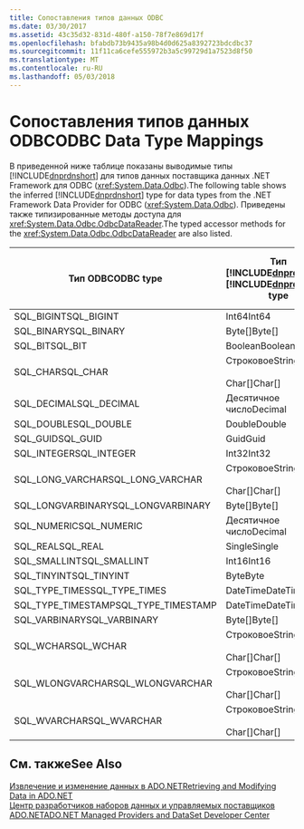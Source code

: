 ```yaml
---
title: Сопоставления типов данных ODBC
ms.date: 03/30/2017
ms.assetid: 43c35d32-831d-480f-a150-78f7e869d17f
ms.openlocfilehash: bfabdb73b9435a98b4d0d625a8392723bdcdbc37
ms.sourcegitcommit: 11f11ca6cefe555972b3a5c99729d1a7523d8f50
ms.translationtype: MT
ms.contentlocale: ru-RU
ms.lasthandoff: 05/03/2018
---
```

# <a name="odbc-data-type-mappings"></a><span data-ttu-id="8575a-102">Сопоставления типов данных ODBC</span><span class="sxs-lookup"><span data-stu-id="8575a-102">ODBC Data Type Mappings</span></span>
<span data-ttu-id="8575a-103">В приведенной ниже таблице показаны выводимые типы [!INCLUDE[dnprdnshort](../../../../includes/dnprdnshort-md.md)] для типов данных поставщика данных .NET Framework для ODBC (<xref:System.Data.Odbc>).</span><span class="sxs-lookup"><span data-stu-id="8575a-103">The following table shows the inferred [!INCLUDE[dnprdnshort](../../../../includes/dnprdnshort-md.md)] type for data types from the .NET Framework Data Provider for ODBC (<xref:System.Data.Odbc>).</span></span> <span data-ttu-id="8575a-104">Приведены также типизированные методы доступа для <xref:System.Data.Odbc.OdbcDataReader>.</span><span class="sxs-lookup"><span data-stu-id="8575a-104">The typed accessor methods for the <xref:System.Data.Odbc.OdbcDataReader> are also listed.</span></span>  
  
|<span data-ttu-id="8575a-105">Тип ODBC</span><span class="sxs-lookup"><span data-stu-id="8575a-105">ODBC type</span></span>|<span data-ttu-id="8575a-106">Тип [!INCLUDE[dnprdnshort](../../../../includes/dnprdnshort-md.md)]</span><span class="sxs-lookup"><span data-stu-id="8575a-106">[!INCLUDE[dnprdnshort](../../../../includes/dnprdnshort-md.md)] type</span></span>|<span data-ttu-id="8575a-107">Типизированный метод доступа [!INCLUDE[dnprdnshort](../../../../includes/dnprdnshort-md.md)]</span><span class="sxs-lookup"><span data-stu-id="8575a-107">[!INCLUDE[dnprdnshort](../../../../includes/dnprdnshort-md.md)] typed accessor</span></span>|  
|---------------|----------------------------------------------------------------------|--------------------------------------------------------------------------------|  
|<span data-ttu-id="8575a-108">SQL_BIGINT</span><span class="sxs-lookup"><span data-stu-id="8575a-108">SQL_BIGINT</span></span>|<span data-ttu-id="8575a-109">Int64</span><span class="sxs-lookup"><span data-stu-id="8575a-109">Int64</span></span>|<span data-ttu-id="8575a-110">GetInt64()</span><span class="sxs-lookup"><span data-stu-id="8575a-110">GetInt64()</span></span>|  
|<span data-ttu-id="8575a-111">SQL_BINARY</span><span class="sxs-lookup"><span data-stu-id="8575a-111">SQL_BINARY</span></span>|<span data-ttu-id="8575a-112">Byte[]</span><span class="sxs-lookup"><span data-stu-id="8575a-112">Byte[]</span></span>|<span data-ttu-id="8575a-113">GetBytes()</span><span class="sxs-lookup"><span data-stu-id="8575a-113">GetBytes()</span></span>|  
|<span data-ttu-id="8575a-114">SQL_BIT</span><span class="sxs-lookup"><span data-stu-id="8575a-114">SQL_BIT</span></span>|<span data-ttu-id="8575a-115">Boolean</span><span class="sxs-lookup"><span data-stu-id="8575a-115">Boolean</span></span>|<span data-ttu-id="8575a-116">GetBoolean()</span><span class="sxs-lookup"><span data-stu-id="8575a-116">GetBoolean()</span></span>|  
|<span data-ttu-id="8575a-117">SQL_CHAR</span><span class="sxs-lookup"><span data-stu-id="8575a-117">SQL_CHAR</span></span>|<span data-ttu-id="8575a-118">Строковое</span><span class="sxs-lookup"><span data-stu-id="8575a-118">String</span></span><br /><br /> <span data-ttu-id="8575a-119">Char[]</span><span class="sxs-lookup"><span data-stu-id="8575a-119">Char[]</span></span>|<span data-ttu-id="8575a-120">GetString()</span><span class="sxs-lookup"><span data-stu-id="8575a-120">GetString()</span></span><br /><br /> <span data-ttu-id="8575a-121">GetChars()</span><span class="sxs-lookup"><span data-stu-id="8575a-121">GetChars()</span></span>|  
|<span data-ttu-id="8575a-122">SQL_DECIMAL</span><span class="sxs-lookup"><span data-stu-id="8575a-122">SQL_DECIMAL</span></span>|<span data-ttu-id="8575a-123">Десятичное число</span><span class="sxs-lookup"><span data-stu-id="8575a-123">Decimal</span></span>|<span data-ttu-id="8575a-124">GetDecimal()</span><span class="sxs-lookup"><span data-stu-id="8575a-124">GetDecimal()</span></span>|  
|<span data-ttu-id="8575a-125">SQL_DOUBLE</span><span class="sxs-lookup"><span data-stu-id="8575a-125">SQL_DOUBLE</span></span>|<span data-ttu-id="8575a-126">Double</span><span class="sxs-lookup"><span data-stu-id="8575a-126">Double</span></span>|<span data-ttu-id="8575a-127">GetDouble()</span><span class="sxs-lookup"><span data-stu-id="8575a-127">GetDouble()</span></span>|  
|<span data-ttu-id="8575a-128">SQL_GUID</span><span class="sxs-lookup"><span data-stu-id="8575a-128">SQL_GUID</span></span>|<span data-ttu-id="8575a-129">Guid</span><span class="sxs-lookup"><span data-stu-id="8575a-129">Guid</span></span>|<span data-ttu-id="8575a-130">GetGuid()</span><span class="sxs-lookup"><span data-stu-id="8575a-130">GetGuid()</span></span>|  
|<span data-ttu-id="8575a-131">SQL_INTEGER</span><span class="sxs-lookup"><span data-stu-id="8575a-131">SQL_INTEGER</span></span>|<span data-ttu-id="8575a-132">Int32</span><span class="sxs-lookup"><span data-stu-id="8575a-132">Int32</span></span>|<span data-ttu-id="8575a-133">GetInt32()</span><span class="sxs-lookup"><span data-stu-id="8575a-133">GetInt32()</span></span>|  
|<span data-ttu-id="8575a-134">SQL_LONG_VARCHAR</span><span class="sxs-lookup"><span data-stu-id="8575a-134">SQL_LONG_VARCHAR</span></span>|<span data-ttu-id="8575a-135">Строковое</span><span class="sxs-lookup"><span data-stu-id="8575a-135">String</span></span><br /><br /> <span data-ttu-id="8575a-136">Char[]</span><span class="sxs-lookup"><span data-stu-id="8575a-136">Char[]</span></span>|<span data-ttu-id="8575a-137">GetString()</span><span class="sxs-lookup"><span data-stu-id="8575a-137">GetString()</span></span><br /><br /> <span data-ttu-id="8575a-138">GetChars()</span><span class="sxs-lookup"><span data-stu-id="8575a-138">GetChars()</span></span>|  
|<span data-ttu-id="8575a-139">SQL_LONGVARBINARY</span><span class="sxs-lookup"><span data-stu-id="8575a-139">SQL_LONGVARBINARY</span></span>|<span data-ttu-id="8575a-140">Byte[]</span><span class="sxs-lookup"><span data-stu-id="8575a-140">Byte[]</span></span>|<span data-ttu-id="8575a-141">GetBytes()</span><span class="sxs-lookup"><span data-stu-id="8575a-141">GetBytes()</span></span>|  
|<span data-ttu-id="8575a-142">SQL_NUMERIC</span><span class="sxs-lookup"><span data-stu-id="8575a-142">SQL_NUMERIC</span></span>|<span data-ttu-id="8575a-143">Десятичное число</span><span class="sxs-lookup"><span data-stu-id="8575a-143">Decimal</span></span>|<span data-ttu-id="8575a-144">GetDecimal()</span><span class="sxs-lookup"><span data-stu-id="8575a-144">GetDecimal()</span></span>|  
|<span data-ttu-id="8575a-145">SQL_REAL</span><span class="sxs-lookup"><span data-stu-id="8575a-145">SQL_REAL</span></span>|<span data-ttu-id="8575a-146">Single</span><span class="sxs-lookup"><span data-stu-id="8575a-146">Single</span></span>|<span data-ttu-id="8575a-147">GetFloat()</span><span class="sxs-lookup"><span data-stu-id="8575a-147">GetFloat()</span></span>|  
|<span data-ttu-id="8575a-148">SQL_SMALLINT</span><span class="sxs-lookup"><span data-stu-id="8575a-148">SQL_SMALLINT</span></span>|<span data-ttu-id="8575a-149">Int16</span><span class="sxs-lookup"><span data-stu-id="8575a-149">Int16</span></span>|<span data-ttu-id="8575a-150">GetInt16()</span><span class="sxs-lookup"><span data-stu-id="8575a-150">GetInt16()</span></span>|  
|<span data-ttu-id="8575a-151">SQL_TINYINT</span><span class="sxs-lookup"><span data-stu-id="8575a-151">SQL_TINYINT</span></span>|<span data-ttu-id="8575a-152">Byte</span><span class="sxs-lookup"><span data-stu-id="8575a-152">Byte</span></span>|<span data-ttu-id="8575a-153">GetByte()</span><span class="sxs-lookup"><span data-stu-id="8575a-153">GetByte()</span></span>|  
|<span data-ttu-id="8575a-154">SQL_TYPE_TIMES</span><span class="sxs-lookup"><span data-stu-id="8575a-154">SQL_TYPE_TIMES</span></span>|<span data-ttu-id="8575a-155">DateTime</span><span class="sxs-lookup"><span data-stu-id="8575a-155">DateTime</span></span>|<span data-ttu-id="8575a-156">GetDateTime()</span><span class="sxs-lookup"><span data-stu-id="8575a-156">GetDateTime()</span></span>|  
|<span data-ttu-id="8575a-157">SQL_TYPE_TIMESTAMP</span><span class="sxs-lookup"><span data-stu-id="8575a-157">SQL_TYPE_TIMESTAMP</span></span>|<span data-ttu-id="8575a-158">DateTime</span><span class="sxs-lookup"><span data-stu-id="8575a-158">DateTime</span></span>|<span data-ttu-id="8575a-159">GetDateTime()</span><span class="sxs-lookup"><span data-stu-id="8575a-159">GetDateTime()</span></span>|  
|<span data-ttu-id="8575a-160">SQL_VARBINARY</span><span class="sxs-lookup"><span data-stu-id="8575a-160">SQL_VARBINARY</span></span>|<span data-ttu-id="8575a-161">Byte[]</span><span class="sxs-lookup"><span data-stu-id="8575a-161">Byte[]</span></span>|<span data-ttu-id="8575a-162">GetBytes()</span><span class="sxs-lookup"><span data-stu-id="8575a-162">GetBytes()</span></span>|  
|<span data-ttu-id="8575a-163">SQL_WCHAR</span><span class="sxs-lookup"><span data-stu-id="8575a-163">SQL_WCHAR</span></span>|<span data-ttu-id="8575a-164">Строковое</span><span class="sxs-lookup"><span data-stu-id="8575a-164">String</span></span><br /><br /> <span data-ttu-id="8575a-165">Char[]</span><span class="sxs-lookup"><span data-stu-id="8575a-165">Char[]</span></span>|<span data-ttu-id="8575a-166">GetString()</span><span class="sxs-lookup"><span data-stu-id="8575a-166">GetString()</span></span><br /><br /> <span data-ttu-id="8575a-167">GetChars()</span><span class="sxs-lookup"><span data-stu-id="8575a-167">GetChars()</span></span>|  
|<span data-ttu-id="8575a-168">SQL_WLONGVARCHAR</span><span class="sxs-lookup"><span data-stu-id="8575a-168">SQL_WLONGVARCHAR</span></span>|<span data-ttu-id="8575a-169">Строковое</span><span class="sxs-lookup"><span data-stu-id="8575a-169">String</span></span><br /><br /> <span data-ttu-id="8575a-170">Char[]</span><span class="sxs-lookup"><span data-stu-id="8575a-170">Char[]</span></span>|<span data-ttu-id="8575a-171">GetString()</span><span class="sxs-lookup"><span data-stu-id="8575a-171">GetString()</span></span><br /><br /> <span data-ttu-id="8575a-172">GetChars()</span><span class="sxs-lookup"><span data-stu-id="8575a-172">GetChars()</span></span>|  
|<span data-ttu-id="8575a-173">SQL_WVARCHAR</span><span class="sxs-lookup"><span data-stu-id="8575a-173">SQL_WVARCHAR</span></span>|<span data-ttu-id="8575a-174">Строковое</span><span class="sxs-lookup"><span data-stu-id="8575a-174">String</span></span><br /><br /> <span data-ttu-id="8575a-175">Char[]</span><span class="sxs-lookup"><span data-stu-id="8575a-175">Char[]</span></span>|<span data-ttu-id="8575a-176">GetString()</span><span class="sxs-lookup"><span data-stu-id="8575a-176">GetString()</span></span><br /><br /> <span data-ttu-id="8575a-177">GetChars()</span><span class="sxs-lookup"><span data-stu-id="8575a-177">GetChars()</span></span>|  
  
## <a name="see-also"></a><span data-ttu-id="8575a-178">См. также</span><span class="sxs-lookup"><span data-stu-id="8575a-178">See Also</span></span>  
 [<span data-ttu-id="8575a-179">Извлечение и изменение данных в ADO.NET</span><span class="sxs-lookup"><span data-stu-id="8575a-179">Retrieving and Modifying Data in ADO.NET</span></span>](../../../../docs/framework/data/adonet/retrieving-and-modifying-data.md)  
 [<span data-ttu-id="8575a-180">Центр разработчиков наборов данных и управляемых поставщиков ADO.NET</span><span class="sxs-lookup"><span data-stu-id="8575a-180">ADO.NET Managed Providers and DataSet Developer Center</span></span>](http://go.microsoft.com/fwlink/?LinkId=217917)
